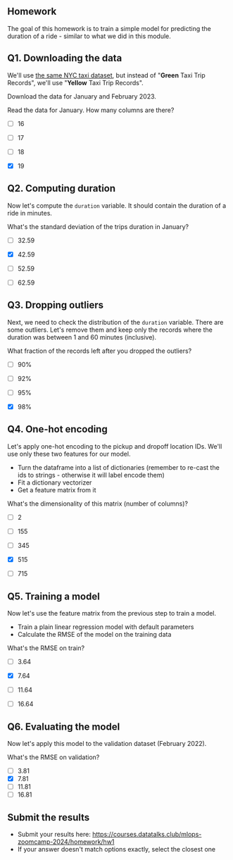 ## Homework

The goal of this homework is to train a simple model for predicting the duration of a ride - similar to what we did in this module.


## Q1. Downloading the data

We'll use [the same NYC taxi dataset](https://www1.nyc.gov/site/tlc/about/tlc-trip-record-data.page),
but instead of "**Green** Taxi Trip Records", we'll use "**Yellow** Taxi Trip Records".

Download the data for January and February 2023.

Read the data for January. How many columns are there?

- [ ] 16
- [ ] 17
- [ ] 18
- [x] 19


## Q2. Computing duration

Now let's compute the `duration` variable. It should contain the duration of a ride in minutes. 

What's the standard deviation of the trips duration in January?

- [ ] 32.59
- [x] 42.59
- [ ] 52.59
- [ ] 62.59


## Q3. Dropping outliers

Next, we need to check the distribution of the `duration` variable. There are some outliers. Let's remove them and keep only the records where the duration was between 1 and 60 minutes (inclusive).

What fraction of the records left after you dropped the outliers?

- [ ] 90%
- [ ] 92%
- [ ] 95%
- [x] 98%


## Q4. One-hot encoding

Let's apply one-hot encoding to the pickup and dropoff location IDs. We'll use only these two features for our model. 

* Turn the dataframe into a list of dictionaries (remember to re-cast the ids to strings - otherwise it will 
  label encode them)
* Fit a dictionary vectorizer 
* Get a feature matrix from it

What's the dimensionality of this matrix (number of columns)?

- [ ] 2
- [ ] 155
- [ ] 345
- [x] 515
- [ ] 715


## Q5. Training a model

Now let's use the feature matrix from the previous step to train a model. 

* Train a plain linear regression model with default parameters 
* Calculate the RMSE of the model on the training data

What's the RMSE on train?

- [ ] 3.64
- [x] 7.64
- [ ] 11.64
- [ ] 16.64


## Q6. Evaluating the model

Now let's apply this model to the validation dataset (February 2022). 

What's the RMSE on validation?

- [ ] 3.81
- [x] 7.81
- [ ] 11.81
- [ ] 16.81

## Submit the results

* Submit your results here: https://courses.datatalks.club/mlops-zoomcamp-2024/homework/hw1
* If your answer doesn't match options exactly, select the closest one
